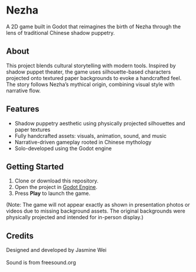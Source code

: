 # Nezha

A 2D game built in Godot that reimagines the birth of Nezha through the lens of traditional Chinese shadow puppetry.

## About

This project blends cultural storytelling with modern tools. Inspired by shadow puppet theater, the game uses silhouette-based characters projected onto textured paper backgrounds to evoke a handcrafted feel. The story follows Nezha’s mythical origin, combining visual style with narrative flow.

## Features

- Shadow puppetry aesthetic using physically projected silhouettes and paper textures
- Fully handcrafted assets: visuals, animation, sound, and music
- Narrative-driven gameplay rooted in Chinese mythology
- Solo-developed using the Godot engine

## Getting Started

1. Clone or download this repository.
2. Open the project in [Godot Engine](https://godotengine.org/).
3. Press **Play** to launch the game.

(Note: The game will not appear exactly as shown in presentation photos or videos due to missing background assets. The original backgrounds were physically projected and intended for in-person display.)

## Credits

Designed and developed by Jasmine Wei
<br>
<br>
Sound is from freesound.org
